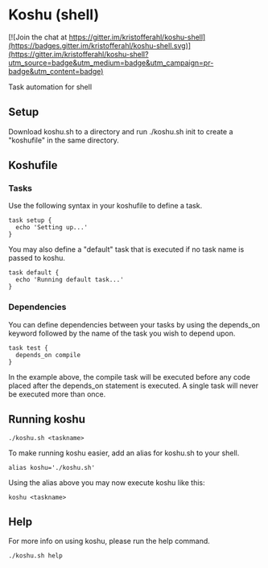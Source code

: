 # Koshu (shell)

[![Join the chat at https://gitter.im/kristofferahl/koshu-shell](https://badges.gitter.im/kristofferahl/koshu-shell.svg)](https://gitter.im/kristofferahl/koshu-shell?utm_source=badge&utm_medium=badge&utm_campaign=pr-badge&utm_content=badge)

Task automation for shell

## Setup

Download koshu.sh to a directory and run ./koshu.sh init to create a "koshufile" in the same directory.

## Koshufile

### Tasks

Use the following syntax in your koshufile to define a task.

    task setup {
      echo 'Setting up...'
    }

You may also define a "default" task that is executed if no task name is passed to koshu.

    task default {
      echo 'Running default task...'
    }

### Dependencies

You can define dependencies between your tasks by using the depends_on keyword followed by the name of the task you wish to depend upon.

    task test {
      depends_on compile
    }

In the example above, the compile task will be executed before any code placed after the depends_on statement is executed. A single task will never be executed more than once.

## Running koshu

    ./koshu.sh <taskname>

To make running koshu easier, add an alias for koshu.sh to your shell.

    alias koshu='./koshu.sh'

Using the alias above you may now execute koshu like this:

    koshu <taskname>

## Help

For more info on using koshu, please run the help command.

    ./koshu.sh help
